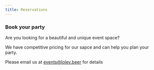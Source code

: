 ```yaml
---
title: Reservations
---
```


### Book your party  
Are you looking for a beautiful and unique event space?

We have competitive pricing for our sapce and can help you plan your party.

Please email us at [events@lolev.beer](mailto:events@lolev.beer) for details

